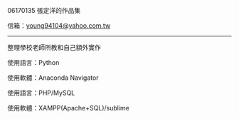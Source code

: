 06170135 張定洋的作品集

信箱：young94104@yahoo.com.tw

------------------------------------------------------

整理學校老師所教和自己額外實作

使用語言：Python

使用軟體：Anaconda Navigator

使用語言：PHP/MySQL

使用軟體：XAMPP(Apache+SQL)/sublime

